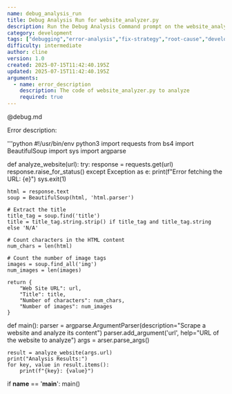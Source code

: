 ```yaml
---
name: debug_analysis_run
title: Debug Analysis Run for website_analyzer.py
description: Run the Debug Analysis Command prompt on the website_analyzer.py file to identify issues and propose fixes.
category: development
tags: ["debugging","error-analysis","fix-strategy","root-cause","development"]
difficulty: intermediate
author: cline
version: 1.0
created: 2025-07-15T11:42:40.195Z
updated: 2025-07-15T11:42:40.195Z
arguments:
  - name: error_description
    description: The code of website_analyzer.py to analyze
    required: true
---
```


@debug.md

Error description:

'''python
#!/usr/bin/env python3
import requests
from bs4 import BeautifulSoup
import sys
import argparse

def analyze_website(url):
    try:
        response = requests.get(url)
        response.raise_for_status()
    except Exception as e:
        print(f"Error fetching the URL: {e}")
        sys.exit(1)
    
    html = response.text
    soup = BeautifulSoup(html, 'html.parser')
    
    # Extract the title
    title_tag = soup.find('title')
    title = title_tag.string.strip() if title_tag and title_tag.string else 'N/A'
    
    # Count characters in the HTML content
    num_chars = len(html)
    
    # Count the number of image tags
    images = soup.find_all('img')
    num_images = len(images)
    
    return {
        "Web Site URL": url,
        "Title": title,
        "Number of characters": num_chars,
        "Number of images": num_images
    }

def main():
    parser = argparse.ArgumentParser(description="Scrape a website and analyze its content")
    parser.add_argument('url', help="URL of the website to analyze")
    args = arser.parse_args()
    
    result = analyze_website(args.url)
    print("Analysis Results:")
    for key, value in result.items():
        print(f"{key}: {value}")

if __name__ == '__main__':
    main()
